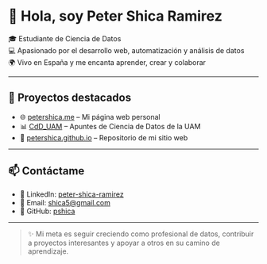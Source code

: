 # 👋 Hola, soy Peter Shica Ramirez

🎓 Estudiante de Ciencia de Datos  
💻 Apasionado por el desarrollo web, automatización y análisis de datos  
🌍 Vivo en España y me encanta aprender, crear y colaborar  

---

## 🚀 Proyectos destacados

- 🌐 [petershica.me](https://petershica.me) – Mi página web personal
- 📊 [CdD_UAM](https://github.com/pshica/CdD_UAM) – Apuntes de Ciencia de Datos de la UAM
- 💼 [petershica.github.io](https://github.com/pshica/petershica.github.io) – Repositorio de mi sitio web

---

## 📫 Contáctame

- 💼 LinkedIn: [peter-shica-ramirez](https://www.linkedin.com/in/peter-shica-ramirez-34581018b/)
- 📧 Email: shica5@gmail.com
- 🐙 GitHub: [pshica](https://github.com/pshica)

---

> ✨ Mi meta es seguir creciendo como profesional de datos, contribuir a proyectos interesantes y apoyar a otros en su camino de aprendizaje.

